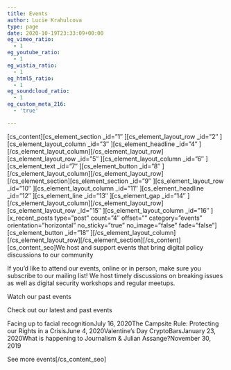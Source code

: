 ```yaml
---
title: Events
author: Lucie Krahulcova
type: page
date: 2020-10-19T23:33:09+00:00
eg_vimeo_ratio:
  - 1
eg_youtube_ratio:
  - 1
eg_wistia_ratio:
  - 1
eg_html5_ratio:
  - 1
eg_soundcloud_ratio:
  - 1
eg_custom_meta_216:
  - 'true'

---
```

\[cs\_content\]\[cs\_element\_section \_id=&#8221;1&#8243; \]\[cs\_element\_layout\_row \_id=&#8221;2&#8243; \]\[cs\_element\_layout\_column \_id=&#8221;3&#8243; \]\[cs\_element\_headline \_id=&#8221;4&#8243; \]\[/cs\_element\_layout\_column\]\[/cs\_element\_layout\_row\]\[cs\_element\_layout\_row \_id=&#8221;5&#8243; \]\[cs\_element\_layout\_column \_id=&#8221;6&#8243; \]\[cs\_element\_text \_id=&#8221;7&#8243; \]\[cs\_element\_button \_id=&#8221;8&#8243; \]\[/cs\_element\_layout\_column\]\[/cs\_element\_layout\_row\]\[/cs\_element\_section\]\[cs\_element\_section \_id=&#8221;9&#8243; \]\[cs\_element\_layout\_row \_id=&#8221;10&#8243; \]\[cs\_element\_layout\_column \_id=&#8221;11&#8243; \]\[cs\_element\_headline \_id=&#8221;12&#8243; \]\[cs\_element\_line \_id=&#8221;13&#8243; \]\[cs\_element\_gap \_id=&#8221;14&#8243; \]\[/cs\_element\_layout\_column\]\[/cs\_element\_layout\_row\]\[cs\_element\_layout\_row \_id=&#8221;15&#8243; \]\[cs\_element\_layout\_column \_id=&#8221;16&#8243; \]\[x\_recent\_posts type=&#8221;post&#8221; count=&#8221;4&#8243; offset=&#8221;&#8221; category=&#8221;events&#8221; orientation=&#8221;horizontal&#8221; no\_sticky=&#8221;true&#8221; no\_image=&#8221;false&#8221; fade=&#8221;false&#8221;\]\[cs\_element\_button \_id=&#8221;18&#8243; \]\[/cs\_element\_layout\_column\]\[/cs\_element\_layout\_row\]\[/cs\_element\_section\]\[/cs\_content\][cs\_content_seo]We host and support events that bring digital policy discussions to our community

If you’d like to attend our events, online or in person, make sure you subscribe to our mailing list! We host timely discussions on breaking issues as well as digital security workshops and regular meetups.

Watch our past events 

Check out our latest and past events

Facing up to facial recognitionJuly 16, 2020The Campsite Rule: Protecting our Rights in a CrisisJune 4, 2020Valentine&#8217;s Day CryptoBarsJanuary 23, 2020What is happening to Journalism & Julian Assange?November 30, 2019

See more events[/cs\_content\_seo]